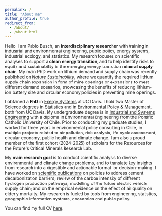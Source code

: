 ```yaml
---
permalink: /
title: "About me"
author_profile: true
redirect_from: 
  - /about/
  - /about.html
---
```


Hello! I am Pablo Busch, an **interdisciplinary researcher** with training in industrial and environmental engineering, public policy, energy systems, industrial ecology, and statistics. My research focuses on scientific analyses to support a **clean energy transition**, and to help identify risks to equity and sustainability in the emerging energy transition **mineral supply chain**. My main PhD work on lithium demand and supply chain was recently published on [*Nature Sustainability*](https://doi.org/10.1038/s41893-025-01561-5), where we quantify the required lithium supply chain expansion in form of mine openings or expansions to meet different demand scenarios, showcasing the benefits of reducing lithium-ion battery size and circular economy policies in preventing mine openings.

I obtained a **PhD** in [Energy Systems](https://energy.ucdavis.edu/education/energy-graduate-group/) at UC Davis. I hold two Master of Science degrees in [Statistics](https://statistics.ucdavis.edu/) and in [Environmental Policy & Management](https://epm.ucdavis.edu/), both from UC Davis. My undergraduate degree is in [Industrial and Systems Engineering](https://www.ing.uc.cl/) with a diploma in Environmental Engineering from the Pontific Catholic University of Chile. Prior to conducting my graduate studies, I worked for three years in environmental policy consulting in Chile, in multiple projects related to air pollution, risk analysis, life cycle assessment, circular economy, public health and climate change. I am also a proud member of the first cohort (2024-2025) of scholars for the Resources for the Future's [Critical Minerals Research Lab](https://www.rff.org/topics/transportation/critical-minerals/critical-minerals-research-lab/).

My **main research goal** is to conduct scientific analysis to diverse environmental and climate change problems, and to translate key insights from research into a digestible and actionable format for decision-making. I have worked on [scientific publications](publications.md) on policies to address cement decarbonization barriers; review of the carbon intensity of different hydrogen production pathways; modelling of the future electric vehicle supply chain; and on the empirical evidence on the effect of air quality on elderly mortality. My research is fueled by tools from engineering, statistics, geographic information systems, economics and public policy. 

You can find my full CV [here](../files/Resume_Busch.pdf).

